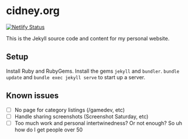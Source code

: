 # cidney.org

[![Netlify Status](https://api.netlify.com/api/v1/badges/4ed175b4-208f-460b-a07b-007bd89907a6/deploy-status)](https://app.netlify.com/sites/trusting-hypatia-6771ff/deploys)

This is the Jekyll source code and content for my personal website.

## Setup
Install Ruby and RubyGems. Install the gems `jekyll` and `bundler`. `bundle update` and `bundle exec jekyll serve` to start up a server.

## Known issues

- [ ] No page for category listings (/gamedev, etc)
- [ ] Handle sharing screenshots (Screenshot Saturday, etc)
- [ ] Too much work and personal intertwinedness? Or not enough?
So uh how do I get people over 50
